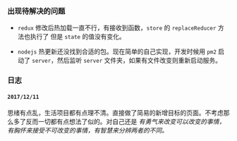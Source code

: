 ### 出现待解决的问题

- `redux` 修改后热加载一直不行，有接收到函数，`store` 的 `replaceReducer` 方法也执行了 但是 `state` 的值没有变化。

- `nodejs` 热更新还没找到合适的包。现在简单的自己实现，开发时候用 `pm2` 启动了 `server`，然后监听 `server` 文件夹，如果有文件改变则重新启动服务。


### 日志

#### `2017/12/11`

思绪有点乱，生活项目都有点理不清。直接做了简易的新增目标的页面。不考虑那么多了反而一切都有点想法了似的。对自己还是 *有勇气来改变可以改变的事情，有胸怀来接受不可改变的事情，有智慧来分辨两者的不同。*
